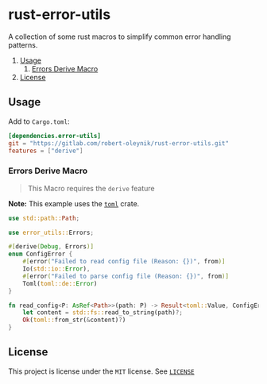 # rust-error-utils

A collection of some rust macros to simplify common error handling patterns.

1. [Usage](#usage)
	1. [Errors Derive Macro](#errors-derive-macro)
2. [License](#license)

## Usage

Add to `Cargo.toml`:
```toml
[dependencies.error-utils]
git = "https://gitlab.com/robert-oleynik/rust-error-utils.git"
features = ["derive"]
```
### Errors Derive Macro

>
> This Macro requires the `derive` feature
>

**Note:** This example uses the [`toml`](https://crates.io/crates/toml) crate.

```rust
use std::path::Path;

use error_utils::Errors;

#[derive(Debug, Errors)]
enum ConfigError {
	#[error("Failed to read config file (Reason: {})", from)]
	Io(std::io::Error),
	#[error("Failed to parse config file (Reason: {})", from)]
	Toml(toml::de::Error)
}

fn read_config<P: AsRef<Path>>(path: P) -> Result<toml::Value, ConfigError> {
	let content = std::fs::read_to_string(path)?;
	Ok(toml::from_str(&content)?)
}
```

<!-- TODO: Link to documentation -->

## License

This project is license under the `MIT` license. See
[`LICENSE`](https://gitlab.com/robert-oleynik/rust-error-utils/-/blob/main/LICENSE)
